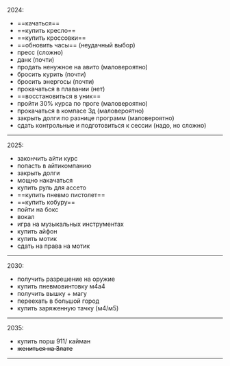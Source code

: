 2024:
 - ==качаться==
 - ==купить кресло==
 - ==купить кроссовки==
 - ==обновить часы== (неудачный выбор)
 - пресс (сложно)
 - данк (почти)
 - продать ненужное на авито (маловероятно)
 - бросить курить (почти)
 - бросить энергосы (почти)
 - прокачаться в плавании (нет)
 - ==восстановиться в уник==
 - пройти 30% курса по проге (маловероятно)
 - прокачаться в компасе 3д (маловероятно)
 - закрыть долги по разнице программ (маловероятно)
 - сдать контрольные и подготовиться к сессии (надо, но сложно)
 ---
2025:
- закончить айти курс
- попасть в айтикомпанию
- закрыть долги
- мощно накачаться
- купить руль для ассето
- ==купить пневмо пистолет==
- ==купить кобуру==
- пойти на бокс
- вокал
- игра на музыкальных инструментах
- купить айфон
- купить мотик
- сдать на права на мотик
---
2030:
- получить разрешение на оружие
- купить пневмовинтовку м4а4
- получить вышку + магу
- переехать в большой город
- купить заряженную тачку (м4/м5)
---
2035:
- купить порш 911/ кайман
- ~~жениться на Злате~~
---
